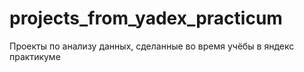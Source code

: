 # projects_from_yadex_practicum
Проекты по анализу данных, сделанные во время учёбы в яндекс практикуме
